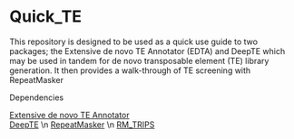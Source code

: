 # Quick_TE
This repository is designed to be used as a quick use guide to two packages; the Extensive de novo TE Annotator (EDTA) and DeepTE which may be used in tandem for de novo transposable element (TE) library generation. It then provides a walk-through of TE screening with RepeatMasker


Dependencies

[Extensive de novo TE Annotator](https://github.com/oushujun/EDTA) <br />
[DeepTE](https://github.com/LiLabAtVT/DeepTE) \n
[RepeatMasker](https://www.repeatmasker.org) \n
[RM_TRIPS](https://github.com/clbutler/RM_TRIPS) 
